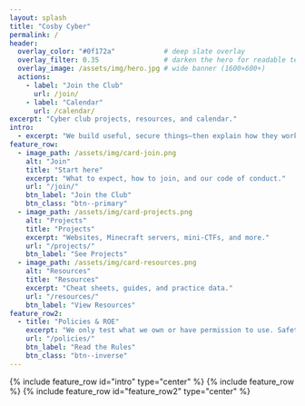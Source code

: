 ```yaml
---
layout: splash
title: "Cosby Cyber"
permalink: /
header:
  overlay_color: "#0f172a"            # deep slate overlay
  overlay_filter: 0.35                # darken the hero for readable text
  overlay_image: /assets/img/hero.jpg # wide banner (1600×600+)
  actions:
    - label: "Join the Club"
      url: /join/
    - label: "Calendar"
      url: /calendar/
excerpt: "Cyber club projects, resources, and calendar."
intro: 
  - excerpt: "We build useful, secure things—then explain how they work. No experience required."
feature_row:
  - image_path: /assets/img/card-join.png
    alt: "Join"
    title: "Start here"
    excerpt: "What to expect, how to join, and our code of conduct."
    url: "/join/"
    btn_label: "Join the Club"
    btn_class: "btn--primary"
  - image_path: /assets/img/card-projects.png
    alt: "Projects"
    title: "Projects"
    excerpt: "Websites, Minecraft servers, mini-CTFs, and more."
    url: "/projects/"
    btn_label: "See Projects"
  - image_path: /assets/img/card-resources.png
    alt: "Resources"
    title: "Resources"
    excerpt: "Cheat sheets, guides, and practice data."
    url: "/resources/"
    btn_label: "View Resources"
feature_row2:
  - title: "Policies & ROE"
    excerpt: "We only test what we own or have permission to use. Safety > speed."
    url: "/policies/"
    btn_label: "Read the Rules"
    btn_class: "btn--inverse"
---
```


{% include feature_row id="intro" type="center" %}
{% include feature_row %}
{% include feature_row id="feature_row2" type="center" %}
